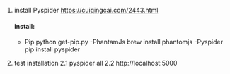 
1. install Pyspider
    https://cuiqingcai.com/2443.html
    #### install:
     - Pip
        python get-pip.py
     -PhantamJs
        brew install phantomjs
     -Pyspider
        pip install pyspider
    
     
2. test installation
   2.1 pyspider all
   2.2 http://localhost:5000
